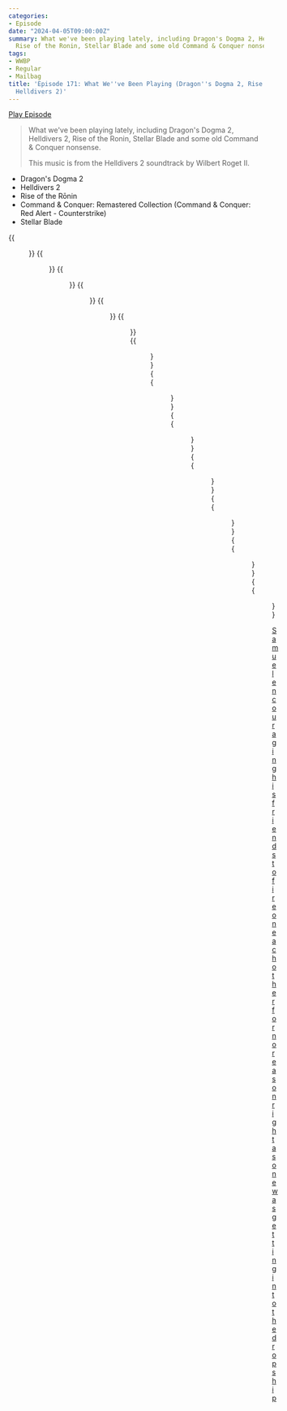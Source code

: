 ```yaml
---
categories:
- Episode
date: "2024-04-05T09:00:00Z"
summary: What we've been playing lately, including Dragon's Dogma 2, Helldivers 2,
  Rise of the Ronin, Stellar Blade and some old Command & Conquer nonsense.
tags:
- WWBP
- Regular
- Mailbag
title: 'Episode 171: What We''ve Been Playing (Dragon''s Dogma 2, Rise of the Ronin,
  Helldivers 2)'
---
```


[Play Episode](https://www.patreon.com/posts/episode-171-what-101726247)
> What we've been playing lately, including Dragon's Dogma 2, Helldivers 2, Rise of the Ronin, Stellar Blade and some old Command & Conquer nonsense.
>
> This music is from the Helldivers 2 soundtrack by Wilbert Roget II.

- Dragon's Dogma 2
- Helldivers 2
- Rise of the Rōnin
- Command & Conquer: Remastered Collection (Command & Conquer: Red Alert - Counterstrike)
- Stellar Blade

{{<figure 
    src="/assets/images/dogma-1.jpeg" 
    alt="Dogma" >}}
{{<figure 
    src="/assets/images/dogma-2.jpeg" 
    alt="Dogma" >}}
{{<figure 
    src="/assets/images/dogma-3.jpeg" 
    alt="Dogma" >}}
{{<figure 
    src="/assets/images/dogma-4.jpeg" 
    alt="Dogma" >}}
{{<figure 
    src="/assets/images/dogma-5.jpeg" 
    alt="Dogma" >}}
{{<figure 
    src="/assets/images/dogma-6.jpeg" 
    alt="Dogma" >}}
{{<figure 
    src="/assets/images/dogma-7.jpeg" 
    alt="Dogma" >}}
{{<figure 
    src="/assets/images/dogma-8.jpeg" 
    alt="Dogma" >}}
{{<figure 
    src="/assets/images/dogma-9.jpeg" 
    alt="Dogma" >}}
{{<figure 
    src="/assets/images/dogma-10.jpeg" 
    alt="Dogma" >}}
{{<figure 
    src="/assets/images/dogma-11.jpeg" 
    alt="Dogma" >}}
{{<figure 
    src="/assets/images/dogma-12.jpeg" 
    alt="Dogma" >}}
{{<figure 
    src="/assets/images/dogma-13.jpeg" 
    alt="Dogma" >}}

[Samuel encouraging his friends to fire on each other for no reason right as one was getting into the dropship](https://x.com/anjalimandalia/status/1776178967969505626)